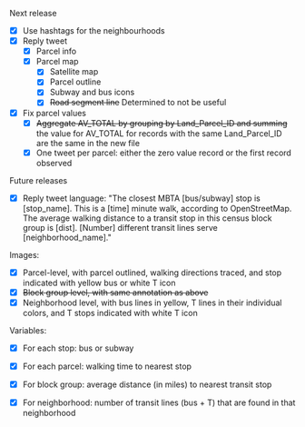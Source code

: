 Next release
* [x] Use hashtags for the neighbourhoods 
* [x] Reply tweet
  * [x] Parcel info
  * [x] Parcel map
    * [x] Satellite map
    * [x] Parcel outline
    * [x] Subway and bus icons
    * [x] <s>Road segment line</s> Determined to not be useful
* [x] Fix parcel values
  * [x] <s>Aggregate AV_TOTAL by grouping by Land_Parcel_ID and summing</s> the value for AV_TOTAL for records with the same Land_Parcel_ID are the same in the new file
  * [x] One tweet per parcel: either the zero value record or the first record observed

Future releases
* [x] Reply tweet language: "The closest MBTA [bus/subway] stop is [stop_name]. This is a [time] minute walk, according to OpenStreetMap. The average walking distance to a transit stop in this census block group is [dist]. [Number] different transit lines serve [neighborhood_name]."

Images:
* [x] Parcel-level, with parcel outlined, walking directions traced, and stop indicated with yellow bus or white T icon
* [x] <s>Block group level, with same annotation as above</s>
* [x] Neighborhood level, with bus lines in yellow, T lines in their individual colors, and T stops indicated with white T icon

Variables:
* [x] For each stop: bus or subway
* [x] For each parcel: walking time to nearest stop
* [x] For block group: average distance (in miles) to nearest transit stop
* [x] For neighborhood: number of transit lines (bus + T) that are found in that neighborhood

